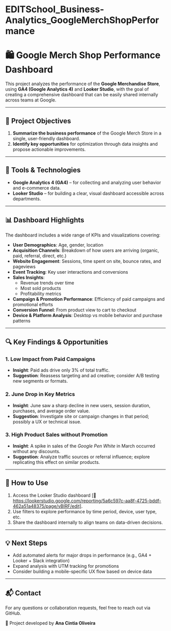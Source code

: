 # EDITSchool_Business-Analytics_GoogleMerchShopPerformance

# 🛍️ Google Merch Shop Performance Dashboard

This project analyzes the performance of the **Google Merchandise Store**, using **GA4 (Google Analytics 4)** and **Looker Studio**, with the goal of creating a comprehensive dashboard that can be easily shared internally across teams at Google.

---

## 🎯 Project Objectives

1. **Summarize the business performance** of the Google Merch Store in a single, user-friendly dashboard.
2. **Identify key opportunities** for optimization through data insights and propose actionable improvements.

---

## 🧰 Tools & Technologies

- **Google Analytics 4 (GA4)** – for collecting and analyzing user behavior and e-commerce data.
- **Looker Studio** – for building a clear, visual dashboard accessible across departments.

---

## 📊 Dashboard Highlights

The dashboard includes a wide range of KPIs and visualizations covering:

- **User Demographics**: Age, gender, location
- **Acquisition Channels**: Breakdown of how users are arriving (organic, paid, referral, direct, etc.)
- **Website Engagement**: Sessions, time spent on site, bounce rates, and pageviews
- **Event Tracking**: Key user interactions and conversions
- **Sales Insights**:
  - Revenue trends over time
  - Most sold products
  - Profitability metrics
- **Campaign & Promotion Performance**: Efficiency of paid campaigns and promotional efforts
- **Conversion Funnel**: From product view to cart to checkout
- **Device & Platform Analysis**: Desktop vs mobile behavior and purchase patterns

---

## 🔍 Key Findings & Opportunities

### 1. Low Impact from Paid Campaigns
- **Insight**: Paid ads drive only 3% of total traffic.
- **Suggestion**: Reassess targeting and ad creative; consider A/B testing new segments or formats.

### 2. June Drop in Key Metrics
- **Insight**: June saw a sharp decline in new users, session duration, purchases, and average order value.
- **Suggestion**: Investigate site or campaign changes in that period; possibly a UX or technical issue.

### 3. High Product Sales without Promotion
- **Insight**: A spike in sales of the *Google Pen White* in March occurred without any discounts.
- **Suggestion**: Analyze traffic sources or referral influence; explore replicating this effect on similar products.

---

## 📌 How to Use

1. Access the Looker Studio dashboard [🔗 https://lookerstudio.google.com/reporting/5a6c597c-aa8f-4725-bddf-462a51a48375/page/vBIRF/edit].
2. Use filters to explore performance by time period, device, user type, etc.
3. Share the dashboard internally to align teams on data-driven decisions.

---

## 💡 Next Steps

- Add automated alerts for major drops in performance (e.g., GA4 + Looker + Slack integration)
- Expand analysis with UTM tracking for promotions
- Consider building a mobile-specific UX flow based on device data

---

## 📬 Contact

For any questions or collaboration requests, feel free to reach out via GitHub.

📝 Project developed by **Ana Cintia Oliveira**

